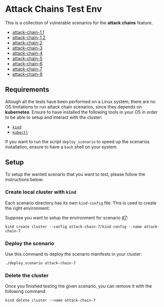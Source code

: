 # Attack Chains Test Env

This is a collection of vulnerable scenarios for the **attack chains** feature.

* [attack-chain-1.1](./attack-chain-1.1/)
* [attack-chain-1.2](./attack-chain-1.2/)
* [attack-chain-2](./attack-chain-2/)
* [attack-chain-3](./attack-chain-3/)
* [attack-chain-4](./attack-chain-4/)
* [attack-chain-5](./attack-chain-5/)
* [attack-chain-6](./attack-chain-6/)
* [attack-chain-7](./attack-chain-7/)
* [attack-chain-8](./attack-chain-8/)

## Requirements

Altough all the tests have been performed on a Linux system, there are no OS limitations to run attack chain scenarios, since they depends on **kubernetes**. Ensure to have installed the following tools in your OS in order to be able to setup and interact with the cluster:

* [`kind`](https://github.com/kubernetes-sigs/kind/#installation-and-usage)
* [`kubectl`](https://kubernetes.io/docs/tasks/tools/#kubectl)

If you want to run the script `deploy_scenario` to speed up the scenarios installation, ensure to have a `bash` shell on your system.

## Setup

To setup the wanted scenario that you want to test, please follow the instructions below:

### Create local cluster with `kind`

Each scenario directory has its own `kind-config` file. This is used to create the right environment.

Suppose you want to setup the environment for scenario [#7](./attack-chain-7/):

```shell
kind create cluster --config attack-chain-7/kind-config --name attack-chain-7
```

### Deploy the scenario

Use this command to deploy the scenario manifests in your cluster:

```shell
./deploy_scenario attack-chain-7
```

### Delete the cluster

Once you finished testing the given scenario, you can remove it with the following command:

```shell
kind delete cluster --name attack-chain-7
```
